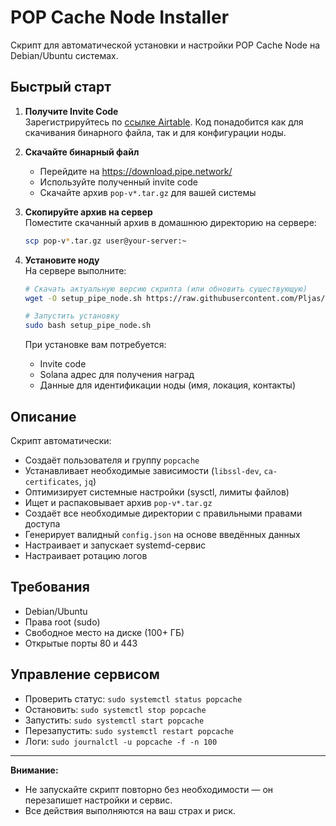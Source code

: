 # POP Cache Node Installer

Скрипт для автоматической установки и настройки POP Cache Node на Debian/Ubuntu системах.

## Быстрый старт

1. **Получите Invite Code**  
   Зарегистрируйтесь по [ссылке Airtable](https://airtable.com/apph9N7T0WlrPqnyc/pagSLmmUFNFbnKVZh/form).
   Код понадобится как для скачивания бинарного файла, так и для конфигурации ноды.

2. **Скачайте бинарный файл**  
   - Перейдите на https://download.pipe.network/
   - Используйте полученный invite code
   - Скачайте архив `pop-v*.tar.gz` для вашей системы

3. **Скопируйте архив на сервер**  
   Поместите скачанный архив в домашнюю директорию на сервере:
   ```sh
   scp pop-v*.tar.gz user@your-server:~
   ```

4. **Установите ноду**  
   На сервере выполните:
   ```sh
   # Скачать актуальную версию скрипта (или обновить существующую)
   wget -O setup_pipe_node.sh https://raw.githubusercontent.com/Pljas/pepe/refs/heads/main/setup_pipe_node.sh
   
   # Запустить установку
   sudo bash setup_pipe_node.sh
   ```

   При установке вам потребуется:
   - Invite code
   - Solana адрес для получения наград
   - Данные для идентификации ноды (имя, локация, контакты)

## Описание

Скрипт автоматически:
- Создаёт пользователя и группу `popcache`
- Устанавливает необходимые зависимости (`libssl-dev`, `ca-certificates`, `jq`)
- Оптимизирует системные настройки (sysctl, лимиты файлов)
- Ищет и распаковывает архив `pop-v*.tar.gz`
- Создаёт все необходимые директории с правильными правами доступа
- Генерирует валидный `config.json` на основе введённых данных
- Настраивает и запускает systemd-сервис
- Настраивает ротацию логов

## Требования
- Debian/Ubuntu
- Права root (sudo)
- Свободное место на диске (100+ ГБ)
- Открытые порты 80 и 443

## Управление сервисом

- Проверить статус: `sudo systemctl status popcache`
- Остановить: `sudo systemctl stop popcache`
- Запустить: `sudo systemctl start popcache`
- Перезапустить: `sudo systemctl restart popcache`
- Логи: `sudo journalctl -u popcache -f -n 100`

---

**Внимание:**
- Не запускайте скрипт повторно без необходимости — он перезапишет настройки и сервис.
- Все действия выполняются на ваш страх и риск.
